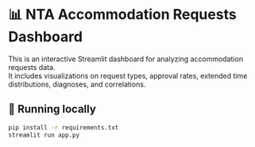 # 📊 NTA Accommodation Requests Dashboard

This is an interactive Streamlit dashboard for analyzing accommodation requests data.  
It includes visualizations on request types, approval rates, extended time distributions, diagnoses, and correlations.

## 🚀 Running locally
```bash
pip install -r requirements.txt
streamlit run app.py
